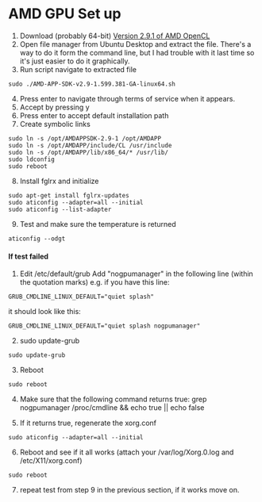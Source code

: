 # AMD GPU Set up

1. Download (probably 64-bit) [Version 2.9.1 of AMD OpenCL](http://developer.amd.com/tools-and-sdks/opencl-zone/amd-accelerated-parallel-processing-app-sdk/)
2. Open file manager from Ubuntu Desktop and extract the file. There's a  way
to do it form the command line, but I had trouble with it last time so it's
just easier to do it graphically.
3. Run script navigate to extracted file

  ```
  sudo ./AMD-APP-SDK-v2.9-1.599.381-GA-linux64.sh
  ```
4. Press enter to navigate through terms of service when it appears.
5. Accept by pressing y
6. Press enter to accept default installation path
7. Create symbolic links

  ```
  sudo ln -s /opt/AMDAPPSDK-2.9-1 /opt/AMDAPP
  sudo ln -s /opt/AMDAPP/include/CL /usr/include
  sudo ln -s /opt/AMDAPP/lib/x86_64/* /usr/lib/
  sudo ldconfig
  sudo reboot
  ```
8. Install fglrx and initialize

  ```
  sudo apt-get install fglrx-updates
  sudo aticonfig --adapter=all --initial
  sudo aticonfig --list-adapter
  ```
9. Test and make sure the temperature is returned

  ```
  aticonfig --odgt
  ```

#### If test failed

1. Edit /etc/default/grub
Add "nogpumanager" in the following line (within the quotation marks)
e.g. if you have this line:
  ```
  GRUB_CMDLINE_LINUX_DEFAULT="quiet splash"
  ```
it should look like this:
  ```
  GRUB_CMDLINE_LINUX_DEFAULT="quiet splash nogpumanager"
  ```

2. sudo update-grub
  ```
  sudo update-grub
  ```

3. Reboot
  ```
  sudo reboot
  ```

4. Make sure that the following command returns true:
grep nogpumanager /proc/cmdline && echo true || echo false

5. If it returns true, regenerate the xorg.conf
  ```
  sudo aticonfig --adapter=all --initial
  ```

6. Reboot and see if it all works (attach your /var/log/Xorg.0.log and /etc/X11/xorg.conf)
  ```
  sudo reboot
  ```
7. repeat test from step 9 in the previous section, if it works move on.
